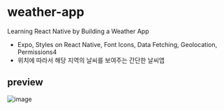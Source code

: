 # weather-app
Learning React Native by Building a Weather App
- Expo, Styles on React Native, Font Icons, Data Fetching, Geolocation, Permissions4
- 위치에 따라서 해당 지역의 날씨를 보여주는 간단한 날씨앱
## preview
 ![image](https://user-images.githubusercontent.com/26318691/119004952-f979b480-b9c9-11eb-9bba-e32cc704fb1c.png)
